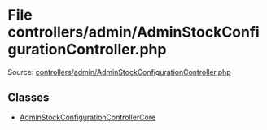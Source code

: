 File controllers/admin/AdminStockConfigurationController.php
=========

Source: [controllers/admin/AdminStockConfigurationController.php](https://github.com/PrestaShop/PrestaShop/blob/1.6.1.3/controllers/admin/AdminStockConfigurationController.php)


Classes
-------

* [AdminStockConfigurationControllerCore](class.AdminStockConfigurationControllerCore.md)

